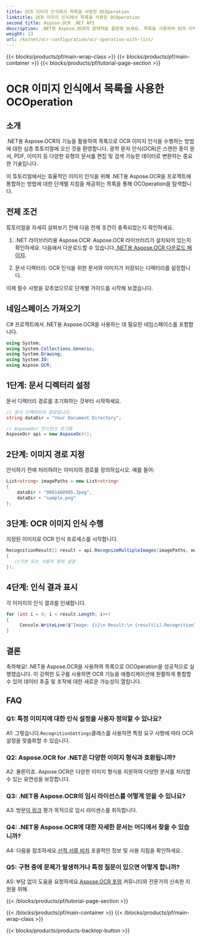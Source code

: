 ```yaml
---
title: OCR 이미지 인식에서 목록을 사용한 OCOperation
linktitle: OCR 이미지 인식에서 목록을 사용한 OCOperation
second_title: Aspose.OCR .NET API
description: .NET용 Aspose.OCR의 잠재력을 활용해 보세요. 목록을 사용하여 OCR 이미지 인식을 손쉽게 수행하세요. 애플리케이션의 생산성과 데이터 추출을 향상하십시오.
weight: 13
url: /ko/net/ocr-configuration/ocr-operation-with-list/
---
```


{{< blocks/products/pf/main-wrap-class >}}
{{< blocks/products/pf/main-container >}}
{{< blocks/products/pf/tutorial-page-section >}}

# OCR 이미지 인식에서 목록을 사용한 OCOperation

## 소개

.NET용 Aspose.OCR의 기능을 활용하여 목록으로 OCR 이미지 인식을 수행하는 방법에 대한 심층 튜토리얼에 오신 것을 환영합니다. 광학 문자 인식(OCR)은 스캔한 종이 문서, PDF, 이미지 등 다양한 유형의 문서를 편집 및 검색 가능한 데이터로 변환하는 중요한 기술입니다.

이 튜토리얼에서는 효율적인 이미지 인식을 위해 .NET용 Aspose.OCR을 프로젝트에 통합하는 방법에 대한 단계별 지침을 제공하는 목록을 통해 OCOperation을 탐색합니다.

## 전제 조건

튜토리얼을 자세히 살펴보기 전에 다음 전제 조건이 충족되었는지 확인하세요.

1.  .NET 라이브러리용 Aspose.OCR: Aspose.OCR 라이브러리가 설치되어 있는지 확인하세요. 다음에서 다운로드할 수 있습니다.[.NET용 Aspose.OCR 다운로드 페이지](https://releases.aspose.com/ocr/net/).

2. 문서 디렉터리: OCR 인식을 위한 문서와 이미지가 저장되는 디렉터리를 설정합니다.

이제 필수 사항을 갖추었으므로 단계별 가이드를 시작해 보겠습니다.

## 네임스페이스 가져오기

C# 프로젝트에서 .NET용 Aspose.OCR을 사용하는 데 필요한 네임스페이스를 포함합니다.

```csharp
using System;
using System.Collections.Generic;
using System.Drawing;
using System.IO;
using Aspose.OCR;
```

## 1단계: 문서 디렉터리 설정

문서 디렉터리 경로를 초기화하는 것부터 시작하세요.
```csharp
// 문서 디렉터리의 경로입니다.
string dataDir = "Your Document Directory";

// AsposeOcr 인스턴스 초기화
AsposeOcr api = new AsposeOcr();
```

## 2단계: 이미지 경로 지정

인식하기 전에 처리하려는 이미지의 경로를 정의하십시오. 예를 들어:

```csharp
List<string> imagePaths = new List<string>
{
    dataDir + "0001460985.Jpeg",
    dataDir + "sample.png"
};
```

## 3단계: OCR 이미지 인식 수행

지정된 이미지로 OCR 인식 프로세스를 시작합니다.

```csharp
RecognitionResult[] result = api.RecognizeMultipleImages(imagePaths, new RecognitionSettings
{
   //기본 또는 사용자 정의 설정
});
```

## 4단계: 인식 결과 표시

각 이미지의 인식 결과를 인쇄합니다.

```csharp
for (int i = 0; i < result.Length; i++)
{
	 Console.WriteLine($"Image: {i}\n Result:\n {result[i].RecognitionText}");
}
```

## 결론

축하해요! .NET용 Aspose.OCR을 사용하여 목록으로 OCOperation을 성공적으로 실행했습니다. 이 강력한 도구를 사용하면 OCR 기능을 애플리케이션에 원활하게 통합할 수 있어 데이터 추출 및 조작에 대한 새로운 가능성이 열립니다.

## FAQ

### Q1: 특정 이미지에 대한 인식 설정을 사용자 정의할 수 있나요?

 A1: 그렇습니다.`RecognitionSettings`클래스를 사용하면 특정 요구 사항에 따라 OCR 설정을 맞춤화할 수 있습니다.

### Q2: Aspose.OCR for .NET은 다양한 이미지 형식과 호환됩니까?

A2: 물론이죠. Aspose.OCR은 다양한 이미지 형식을 지원하여 다양한 문서를 처리할 수 있는 유연성을 보장합니다.

### Q3: .NET용 Aspose.OCR의 임시 라이선스를 어떻게 얻을 수 있나요?

 A3: 방문[이 링크](https://purchase.aspose.com/temporary-license/) 평가 목적으로 임시 라이센스를 취득합니다.

### Q4: .NET용 Aspose.OCR에 대한 자세한 문서는 어디에서 찾을 수 있습니까?

 A4: 다음을 참조하세요.[선적 서류 비치](https://reference.aspose.com/ocr/net/) 포괄적인 정보 및 사용 지침을 확인하세요.

### Q5: 구현 중에 문제가 발생하거나 특정 질문이 있으면 어떻게 합니까?

 A5: 부담 없이 도움을 요청하세요.[Aspose.OCR 포럼](https://forum.aspose.com/c/ocr/16) 커뮤니티와 전문가의 신속한 지원을 위해.

{{< /blocks/products/pf/tutorial-page-section >}}

{{< /blocks/products/pf/main-container >}}
{{< /blocks/products/pf/main-wrap-class >}}

{{< blocks/products/products-backtop-button >}}

